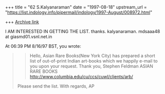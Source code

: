 +++
title = "62 S.Kalyanaraman"
date = "1997-08-18"
upstream_url = "https://list.indology.info/pipermail/indology/1997-August/008972.html"

+++
[Archive link](https://list.indology.info/pipermail/indology/1997-August/008972.html)

I AM INTERESTED IN GETTING THE LIST.
thanks. kalyanaraman.
mdsaaa48 at giasmd01.vsnl.net.in

At 06:39 PM 8/16/97 BST, you wrote:
>>Hello,
>>Asian Rare Books(New York City) has prepared a short
>>list of out-of-print Indian art-books which we
>>happily e-mail to you upon your request.
>>Thank you,
>>Stephen Feldman
>>ASIAN RARE BOOKS
>>http://www.columbia.edu/cu/ccs/cuwl/clients/arb/
>
>Please send the list. With regards,  AP
>
>
>
>
>
>
>





